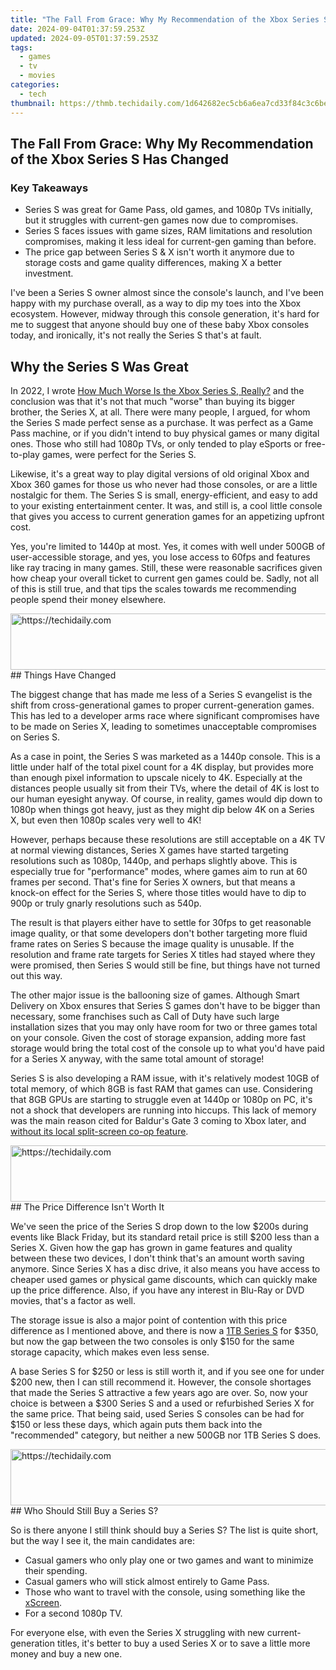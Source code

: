 ```yaml
---
title: "The Fall From Grace: Why My Recommendation of the Xbox Series S Has Changed"
date: 2024-09-04T01:37:59.253Z
updated: 2024-09-05T01:37:59.253Z
tags:
  - games
  - tv
  - movies
categories:
  - tech
thumbnail: https://thmb.techidaily.com/1d642682ec5cb6a6ea7cd33f84c3c6bed241d468dfb7fb68a3c7508632db1da6.jpg
---
```


## The Fall From Grace: Why My Recommendation of the Xbox Series S Has Changed

### Key Takeaways

* Series S was great for Game Pass, old games, and 1080p TVs initially, but it struggles with current-gen games now due to compromises.
* Series S faces issues with game sizes, RAM limitations and resolution compromises, making it less ideal for current-gen gaming than before.
* The price gap between Series S & X isn't worth it anymore due to storage costs and game quality differences, making X a better investment.

 I've been a Series S owner almost since the console's launch, and I've been happy with my purchase overall, as a way to dip my toes into the Xbox ecosystem. However, midway through this console generation, it's hard for me to suggest that anyone should buy one of these baby Xbox consoles today, and ironically, it's not really the Series S that's at fault.

##  Why the Series S Was Great

 In 2022, I wrote [How Much Worse Is the Xbox Series S, Really?](https://facebook-video-share.techidaily.com/new-unleash-your-creativity-cutting-edge-pc-techniques-for-youtube-success/) and the conclusion was that it's not that much "worse" than buying its bigger brother, the Series X, at all. There were many people, I argued, for whom the Series S made perfect sense as a purchase. It was perfect as a Game Pass machine, or if you didn't intend to buy physical games or many digital ones. Those who still had 1080p TVs, or only tended to play eSports or free-to-play games, were perfect for the Series S.

 Likewise, it's a great way to play digital versions of old original Xbox and Xbox 360 games for those us who never had those consoles, or are a little nostalgic for them. The Series S is small, energy-efficient, and easy to add to your existing entertainment center. It was, and still is, a cool little console that gives you access to current generation games for an appetizing upfront cost.

 Yes, you're limited to 1440p at most. Yes, it comes with well under 500GB of user-accessible storage, and yes, you lose access to 60fps and features like ray tracing in many games. Still, these were reasonable sacrifices given how cheap your overall ticket to current gen games could be. Sadly, not all of this is still true, and that tips the scales towards me recommending people spend their money elsewhere.

<!-- affiliate ads begin -->
<a href="https://appsumo.8odi.net/c/5597632/2043662/7443" target="_top" id="2043662">
  <img src="//a.impactradius-go.com/display-ad/7443-2043662" border="0" alt="https://techidaily.com" width="728" height="90"/>
</a>
<img height="0" width="0" src="https://appsumo.8odi.net/i/5597632/2043662/7443" style="position:absolute;visibility:hidden;" border="0" />
<!-- affiliate ads end -->
##  Things Have Changed

 The biggest change that has made me less of a Series S evangelist is the shift from cross-generational games to proper current-generation games. This has led to a developer arms race where significant compromises have to be made on Series X, leading to sometimes unacceptable compromises on Series S.

 As a case in point, the Series S was marketed as a 1440p console. This is a little under half of the total pixel count for a 4K display, but provides more than enough pixel information to upscale nicely to 4K. Especially at the distances people usually sit from their TVs, where the detail of 4K is lost to our human eyesight anyway. Of course, in reality, games would dip down to 1080p when things got heavy, just as they might dip below 4K on a Series X, but even then 1080p scales very well to 4K!

 However, perhaps because these resolutions are still acceptable on a 4K TV at normal viewing distances, Series X games have started targeting resolutions such as 1080p, 1440p, and perhaps slightly above. This is especially true for "performance" modes, where games aim to run at 60 frames per second. That's fine for Series X owners, but that means a knock-on effect for the Series S, where those titles would have to dip to 900p or truly gnarly resolutions such as 540p.

 The result is that players either have to settle for 30fps to get reasonable image quality, or that some developers don't bother targeting more fluid frame rates on Series S because the image quality is unusable. If the resolution and frame rate targets for Series X titles had stayed where they were promised, then Series S would still be fine, but things have not turned out this way.

 The other major issue is the ballooning size of games. Although Smart Delivery on Xbox ensures that Series S games don't have to be bigger than necessary, some franchises such as Call of Duty have such large installation sizes that you may only have room for two or three games total on your console. Given the cost of storage expansion, adding more fast storage would bring the total cost of the console up to what you'd have paid for a Series X anyway, with the same total amount of storage!

 Series S is also developing a RAM issue, with it's relatively modest 10GB of total memory, of which 8GB is fast RAM that games can use. Considering that 8GB GPUs are starting to struggle even at 1440p or 1080p on PC, it's not a shock that developers are running into hiccups. This lack of memory was the main reason cited for Baldur's Gate 3 coming to Xbox later, and [without its local split-screen co-op feature](https://www.gameinformer.com/news/2023/08/24/baldurs-gate-3-will-launch-on-xbox-this-year-but-without-split-screen-co-op-on).

<!-- affiliate ads begin -->
<a href="https://aligracehair.sjv.io/c/5597632/1885947/19272" target="_top" id="1885947">
  <img src="//a.impactradius-go.com/display-ad/19272-1885947" border="0" alt="https://techidaily.com" width="728" height="90"/>
</a>
<img height="0" width="0" src="https://aligracehair.sjv.io/i/5597632/1885947/19272" style="position:absolute;visibility:hidden;" border="0" />
<!-- affiliate ads end -->
##  The Price Difference Isn't Worth It

 We've seen the price of the Series S drop down to the low $200s during events like Black Friday, but its standard retail price is still $200 less than a Series X. Given how the gap has grown in game features and quality between these two devices, I don't think that's an amount worth saving anymore. Since Series X has a disc drive, it also means you have access to cheaper used games or physical game discounts, which can quickly make up the price difference. Also, if you have any interest in Blu-Ray or DVD movies, that's a factor as well.

 The storage issue is also a major point of contention with this price difference as I mentioned above, and there is now a [1TB Series S](https://www.amazon.com/Microsoft-Xbox-1TB-Console-Carbon-Black/dp/B0C7HKS2RF/?tag=hotoge-20&ascsubtag=UUhtgUeUpU2002374&asc%5Frefurl=https%3A%2F%2Fwww.howtogeek.com%2Fwhy-i-cant-recommend-the-xbox-series-s-anymore%2F&asc%5Fcampaign=Evergreen) for $350, but now the gap between the two consoles is only $150 for the same storage capacity, which makes even less sense.

 A base Series S for $250 or less is still worth it, and if you see one for under $200 new, then I can still recommend it. However, the console shortages that made the Series S attractive a few years ago are over. So, now your choice is between a $300 Series S and a used or refurbished Series X for the same price. That being said, used Series S consoles can be had for $150 or less these days, which again puts them back into the "recommended" category, but neither a new 500GB nor 1TB Series S does.

<!-- affiliate ads begin -->
<a href="https://appsumo.8odi.net/c/5597632/2130887/7443" target="_top" id="2130887">
  <img src="//a.impactradius-go.com/display-ad/7443-2130887" border="0" alt="https://techidaily.com" width="728" height="90"/>
</a>
<img height="0" width="0" src="https://appsumo.8odi.net/i/5597632/2130887/7443" style="position:absolute;visibility:hidden;" border="0" />
<!-- affiliate ads end -->
##  Who Should Still Buy a Series S?

 So is there anyone I still think should buy a Series S? The list is quite short, but the way I see it, the main candidates are:

* Casual gamers who only play one or two games and want to minimize their spending.
* Casual gamers who will stick almost entirely to Game Pass.
* Those who want to travel with the console, using something like the [xScreen](https://www.amazon.com/UPspec-Gaming-xScreen-Xbox-USB-Powered/dp/B09RHX59P6/?tag=hotoge-20&ascsubtag=UUhtgUeUpU2002374&asc%5Frefurl=https%3A%2F%2Fwww.howtogeek.com%2Fwhy-i-cant-recommend-the-xbox-series-s-anymore%2F&asc%5Fcampaign=Evergreen).
* For a second 1080p TV.

 For everyone else, with even the Series X struggling with new current-generation titles, it's better to buy a used Series X or to save a little more money and buy a new one.

<ins class="adsbygoogle"
     style="display:block"
     data-ad-format="autorelaxed"
     data-ad-client="ca-pub-7571918770474297"
     data-ad-slot="1223367746"></ins>



<ins class="adsbygoogle"
     style="display:block"
     data-ad-client="ca-pub-7571918770474297"
     data-ad-slot="8358498916"
     data-ad-format="auto"
     data-full-width-responsive="true"></ins>


